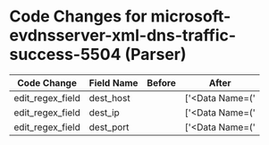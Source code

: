 # Code Changes for microsoft-evdnsserver-xml-dns-traffic-success-5504 (Parser)

| Code Change | Field Name | Before | After |
|-------------|------------|--------|-------|
| edit_regex_field | dest_host |  | ['<Data Name=(\'|")param1(\'|")>(({dest_ip}((([0-9a-fA-F.]{0,4}):{1,2}){1,7}([0-9a-fA-F]){0,4})|(((25[0-5]|(2[0-4]|1\d|[0-9]|)\d)\.?\b){4}))(:({dest_port}\d+))?|({dest_host}[\w\-.]+))</Data>'] |
| edit_regex_field | dest_ip |  | ['<Data Name=(\'|")param1(\'|")>(({dest_ip}((([0-9a-fA-F.]{0,4}):{1,2}){1,7}([0-9a-fA-F]){0,4})|(((25[0-5]|(2[0-4]|1\d|[0-9]|)\d)\.?\b){4}))(:({dest_port}\d+))?|({dest_host}[\w\-.]+))</Data>'] |
| edit_regex_field | dest_port |  | ['<Data Name=(\'|")param1(\'|")>(({dest_ip}((([0-9a-fA-F.]{0,4}):{1,2}){1,7}([0-9a-fA-F]){0,4})|(((25[0-5]|(2[0-4]|1\d|[0-9]|)\d)\.?\b){4}))(:({dest_port}\d+))?|({dest_host}[\w\-.]+))</Data>'] |